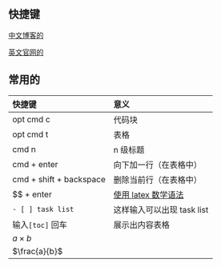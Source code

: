 ## 快捷键

[中文博客的](https://www.jianshu.com/p/cf83d2887ea1)

[英文官网的](https://support.typora.io/Shortcut-Keys/)

## 常用的

| 快捷键 | 意义 |
| :-- | :-- |
| opt cmd c | 代码块 |
| opt cmd t | 表格 |
| cmd n | n 级标题 |
| cmd + enter | 向下加一行（在表格中） |
| cmd + shift + backspace | 删除当前行（在表格中） |
| $$ + enter | [使用 latex 数学语法](https://support.typora.io/Math/) |
| `- [ ] task list` | 这样输入可以出现 task list |
| 输入`[toc]` 回车 | 展示出内容表格 |
| $a\times b$ |  |
| $\frac{a}{b}$ |  |

